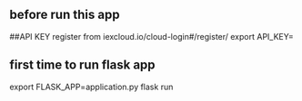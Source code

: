 ## before run this app
##API KEY register from iexcloud.io/cloud-login#/register/
export API_KEY=

## first time to run flask app
export FLASK_APP=application.py
flask run
